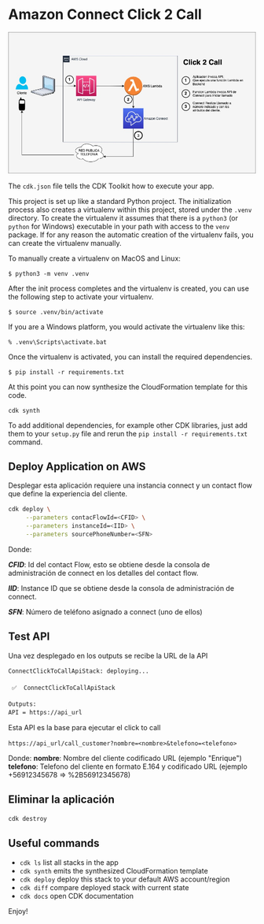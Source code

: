 
# Amazon Connect Click 2 Call

![](click_to_call.jpg)


The `cdk.json` file tells the CDK Toolkit how to execute your app.

This project is set up like a standard Python project.  The initialization
process also creates a virtualenv within this project, stored under the `.venv`
directory.  To create the virtualenv it assumes that there is a `python3`
(or `python` for Windows) executable in your path with access to the `venv`
package. If for any reason the automatic creation of the virtualenv fails,
you can create the virtualenv manually.

To manually create a virtualenv on MacOS and Linux:

```
$ python3 -m venv .venv
```

After the init process completes and the virtualenv is created, you can use the following
step to activate your virtualenv.

```
$ source .venv/bin/activate
```

If you are a Windows platform, you would activate the virtualenv like this:

```
% .venv\Scripts\activate.bat
```

Once the virtualenv is activated, you can install the required dependencies.

```
$ pip install -r requirements.txt
```

At this point you can now synthesize the CloudFormation template for this code.

```
cdk synth
```

To add additional dependencies, for example other CDK libraries, just add
them to your `setup.py` file and rerun the `pip install -r requirements.txt`
command.


## Deploy Application on AWS

Desplegar esta aplicación requiere una instancia connect y un contact flow que define la experiencia del cliente.



```bash
cdk deploy \
     --parameters contacFlowId=<CFID> \
     --parameters instanceId=<IID> \
     --parameters sourcePhoneNumber=<SFN>
```
Donde:

_**CFID**_: Id del contact Flow, esto se obtiene desde la consola de administración de connect en los detalles del contact flow.

_**IID**_: Instance ID que se obtiene desde la consola de administración de connect.

_**SFN**_: Número de teléfono asignado a connect (uno de ellos) 


## Test API

Una vez desplegado en los outputs se recibe la URL de la API

```bash
ConnectClickToCallApiStack: deploying...

 ✅  ConnectClickToCallApiStack 

Outputs:
API = https://api_url
```

Esta API es la base para ejecutar el click to call

`https://api_url/call_customer?nombre=<nombre>&telefono=<telefono>`

Donde:
**nombre**: Nombre del cliente codificado URL (ejemplo "Enrique")
**telefono**: Telefono del cliente en formato E.164 y codificado URL (ejemplo +56912345678 => %2B56912345678)


## Eliminar la aplicación

```bash
cdk destroy
```

## Useful commands

 * `cdk ls`          list all stacks in the app
 * `cdk synth`       emits the synthesized CloudFormation template
 * `cdk deploy`      deploy this stack to your default AWS account/region
 * `cdk diff`        compare deployed stack with current state
 * `cdk docs`        open CDK documentation

Enjoy!
